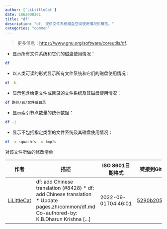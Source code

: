 ```yaml
---
author: ['LiLittleCat']
date: 1662000361
title: "df"
description: "df, 提供文件系统磁盘空间使用情况的概览。"
categories: "common"
---
```

> 更多信息：<https://www.gnu.org/software/coreutils/df>.

- 显示所有文件系统和它们的磁盘使用情况：

```bash
df
```

- 以人类可读的形式显示所有文件系统和它们的磁盘使用情况：

```bash
df -h
```

- 显示包含给定文件或目录的文件系统及其磁盘使用情况：

```bash
df 路径/到/文件或目录
```

- 显示索引节点数量的统计数据：

```bash
df -i
```

- 显示不包括指定类型的文件系统及其磁盘使用情况：

```bash
df -x squashfs -x tmpfs
```
对该文件所做的修改清单


作者 | 描述 | ISO 8601日期格式 | 链接到GitHub
------|-----|-----|-----
[LiLittleCat](mailto:luoyukongchan@outlook.com) | df: add Chinese translation (#8428) * df: add Chinese translation * Update pages.zh/common/df.md Co-authored-by: K.B.Dharun Krishna [...] | 2022-09-01T04:46:01 | [5290b205186a](https://github.com/tldr-pages/tldr/commit/5290b205186a9636eab63bce39d594041e9bb24e)

